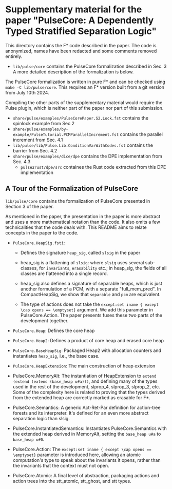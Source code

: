 # Supplementary material for the paper "PulseCore: A Dependently Typed Stratified Separation Logic"

This directory contains the F* code described in the paper.
The code is anonymized, names have been redacted and some comments removed entirely.

  - `lib/pulse/core` contains the PulseCore formalization described in Sec. 3
     A more detailed description of the formalization is below.

The PulseCore formalization is written in pure F* and can be checked using `make -C lib/pulse/core`.
This requires an F* version built from a git version from July 10th 2024.

Compiling the other parts of the supplementary material would require the Pulse plugin,
which is neither part of the paper nor part of this submission.

  - `share/pulse/examples/PulseCorePaper.S2.Lock.fst` contains the spinlock example from Sec 2
  - `share/pulse/examples/by-example/PulseTutorial.PCMParallelIncrement.fst` contains the parallel increment from Sec. 4.1
  - `lib/pulse/lib/Pulse.Lib.ConditionVarWithCodes.fst` contains the barrier from Sec. 4.2
  - `share/pulse/examples/dice/dpe` contains the DPE implementation from Sec. 4.3
    - `pulse2rust/dpe/src` containes the Rust code extracted from this DPE implementation

## A Tour of the Formalization of PulseCore

`lib/pulse/core` contains the formalization of PulseCore presented in Section 3 of
the paper.

As mentioned in the paper, the presentation in the paper is more abstract and
uses a more mathematical notation than the code. It also omits a few
technicalities that the code deals with. This README aims to relate concepts in
the paper to the code.

* `PulseCore.HeapSig.fsti`:
   - Defines the signature `heap_sig`, called `slsig` in the paper

   - heap_sig is a flattening of `slsig`: where `slsig` uses several sub-classes,
     for `invariants`, `erasability` etc.; in heap_sig, the fields of all classes
     are flattened into a single record.

   - heap_sig also defines a signature of separable heaps, which is just another
     formulation of a PCM, with a separate "full_mem_pred". In CompactHeapSig,
     we show that `separable` and `pcm` are equivalent.

   - The type of actions does not take the `except:set iname { except \cap opens
     == \emptyset}` argument. We add this parameter in PulseCore.Action. The
     paper presents fuses these two parts of the development together.

* `PulseCore.Heap`: Defines the core heap

* `PulseCore.Heap2`: Defines a product of core heap and erased core heap

* `PulseCore.BaseHeapSig`: Packaged Heap2 with allocation counters and
  instantiates `heap_sig`, i.e., the base case.

* `PulseCore.HeapExtension`: The main construction of heap extension

* PulseCore.MemoryAlt: The instantiation of HeapExtension to
  `extend (extend (extend (base_heap u#a)))`, and defining many of the types
  used in the rest of the development, slprop_4, slprop_3, slprop_2, etc.
  Some of the complexity here is related to proving that the types derived from 
  the extended heap are correctly marked as erasable for F*.

* PulseCore.Semantics: A generic Act-Ret-Par definition for action-tree forests
  and its interpreter. It's defined for an even more abstract separation logic
  than slsig.

* PulseCore.InstantiatedSemantics: Instantiates PulseCore.Semantics with the
  extended heap derived in MemoryAlt, setting the `base_heap u#a` to
  `base_heap u#0`.

* PulseCore.Action: The `except:set iname { except \cap opens == \emptyset}`
  parameter is introduced here, allowing an atomic computation's type to speak
  about the invariants it opens, rather than the invariants that the context
  must not open.

* PulseCore.Atomic: A final level of abstraction, packaging actions and action
  trees into the stt_atomic, stt_ghost, and stt types.
